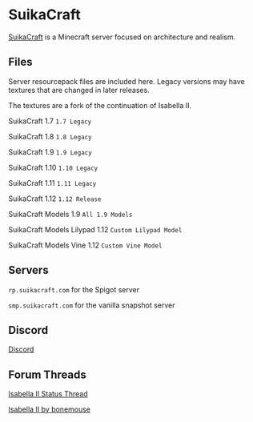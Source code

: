 # SuikaCraft

[SuikaCraft](http://suikacraft.com) is a Minecraft server focused on architecture and realism.

## Files

Server resourcepack files are included here.  Legacy versions may have textures that are changed in later releases.

The textures are a fork of the continuation of Isabella II.

SuikaCraft 1.7 `1.7 Legacy`

SuikaCraft 1.8 `1.8 Legacy`

SuikaCraft 1.9 `1.9 Legacy`

SuikaCraft 1.10 `1.10 Legacy`

SuikaCraft 1.11 `1.11 Legacy`

SuikaCraft 1.12 `1.12 Release`

SuikaCraft Models 1.9 `All 1.9 Models`

SuikaCraft Models Lilypad 1.12 `Custom Lilypad Model`

SuikaCraft Models Vine 1.12 `Custom Vine Model`

## Servers

`rp.suikacraft.com` for the Spigot server

`smp.suikacraft.com` for the vanilla snapshot server

## Discord

[Discord](https://discord.gg/0zdNEkQle7Qg9C1H)

## Forum Threads

[Isabella II Status Thread](http://www.minecraftforum.net/forums/mapping-and-modding-java-edition/resource-packs/resource-pack-discussion/2745599)

[Isabella II by bonemouse](http://www.minecraftforum.net/forums/mapping-and-modding-java-edition/resource-packs/1226573)
